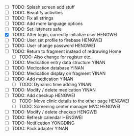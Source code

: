  - [ ] TODO: Splash screen add stuff
 - [ ] TODO: Beautify activities
 - [ ] TODO: Fix all strings
 - [ ] TODO: Add more language options
 - [ ] TODO: Set listeners safe
 - [x] TODO: After login, correctly initialize user HENGWEI
 - [ ] TODO: User set profile to firebase HENGWEI
 - [ ] TODO: User change password HENGWEI
 - [ ] TODO: Return to fragment instead of redrawing Home
     - [ ] TODO: Also change for register etc.
 - [ ] TODO: Medication entry data structure YINAN
 - [ ] TODO: Medication database YINAN
 - [ ] TODO: Medication display on fragment YINAN
 - [ ] TODO: Add medication YINAN
     - [ ] TODO: Dynamic time adding YINAN
 - [ ] TODO: Modify / delete medication YINAN
 - [ ] TODO: Add checkup HENGWEI
     - [ ] TODO: Move clinic details to the other page HENGWEI
     - [ ] TODO: Screening center manager MVC HENGWEI
 - [ ] TODO: Modify / delete checkup HENGWEI
 - [ ] TODO: Refresh calendar HENGWEI
 - [ ] TODO: Notification YONGDING
 - [ ] TODO: Pack adapter YINAN
